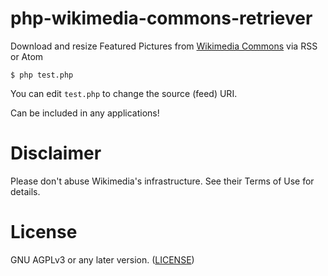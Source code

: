 php-wikimedia-commons-retriever
===============================

Download and resize Featured Pictures from [Wikimedia Commons](https://commons.wikimedia.org/) via RSS or Atom


```
$ php test.php
```

You can edit `test.php` to change the source (feed) URI.

Can be included in any applications!

Disclaimer
==========

Please don't abuse Wikimedia's infrastructure. See their Terms of Use for details.

License
=======

GNU AGPLv3 or any later version. ([LICENSE](LICENSE))
